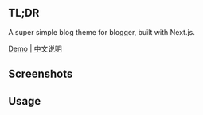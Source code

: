 ## TL;DR

A super simple blog theme for blogger, built with Next.js.

[Demo](https://demo.njxzc.top) | [中文说明](https://github.com/simple-is-awesome/simple/README_cn.md)

## Screenshots


## Usage
